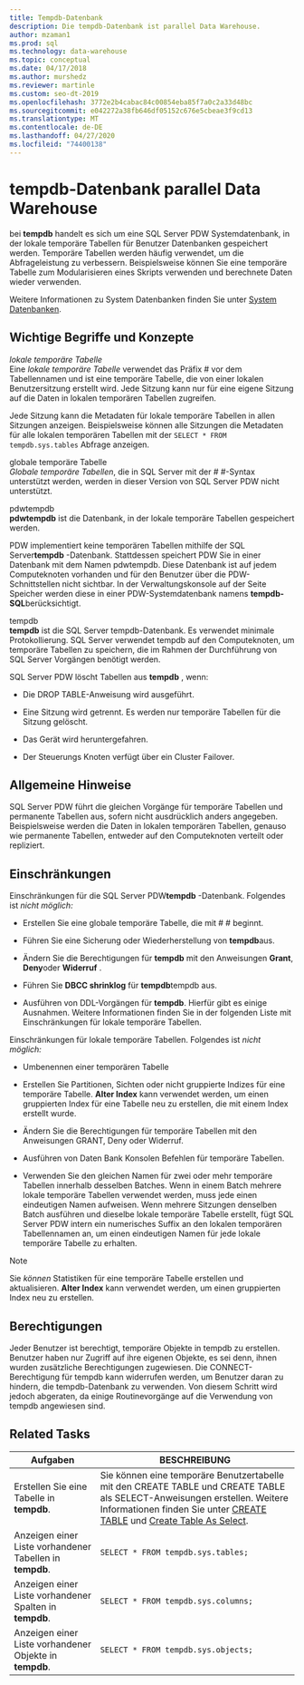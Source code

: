 ```yaml
---
title: Tempdb-Datenbank
description: Die tempdb-Datenbank ist parallel Data Warehouse.
author: mzaman1
ms.prod: sql
ms.technology: data-warehouse
ms.topic: conceptual
ms.date: 04/17/2018
ms.author: murshedz
ms.reviewer: martinle
ms.custom: seo-dt-2019
ms.openlocfilehash: 3772e2b4cabac84c00854eba85f7a0c2a33d48bc
ms.sourcegitcommit: e042272a38fb646df05152c676e5cbeae3f9cd13
ms.translationtype: MT
ms.contentlocale: de-DE
ms.lasthandoff: 04/27/2020
ms.locfileid: "74400138"
---
```

# <a name="tempdb-database-in-parallel-data-warehouse"></a>tempdb-Datenbank parallel Data Warehouse
bei **tempdb** handelt es sich um eine SQL Server PDW Systemdatenbank, in der lokale temporäre Tabellen für Benutzer Datenbanken gespeichert werden. Temporäre Tabellen werden häufig verwendet, um die Abfrageleistung zu verbessern. Beispielsweise können Sie eine temporäre Tabelle zum Modularisieren eines Skripts verwenden und berechnete Daten wieder verwenden.  
  
Weitere Informationen zu System Datenbanken finden Sie unter [System Datenbanken](system-databases.md).  
  
## <a name="key-terms-and-concepts"></a><a name="Basics"></a>Wichtige Begriffe und Konzepte  
*lokale temporäre Tabelle*  
Eine *lokale temporäre Tabelle* verwendet das Präfix # vor dem Tabellennamen und ist eine temporäre Tabelle, die von einer lokalen Benutzersitzung erstellt wird. Jede Sitzung kann nur für eine eigene Sitzung auf die Daten in lokalen temporären Tabellen zugreifen.  
  
Jede Sitzung kann die Metadaten für lokale temporäre Tabellen in allen Sitzungen anzeigen. Beispielsweise können alle Sitzungen die Metadaten für alle lokalen temporären Tabellen mit der `SELECT * FROM tempdb.sys.tables` Abfrage anzeigen.  
  
globale temporäre Tabelle  
*Globale temporäre Tabellen*, die in SQL Server mit der # #-Syntax unterstützt werden, werden in dieser Version von SQL Server PDW nicht unterstützt.  
  
pdwtempdb  
**pdwtempdb** ist die Datenbank, in der lokale temporäre Tabellen gespeichert werden.  
  
PDW implementiert keine temporären Tabellen mithilfe der SQL Server**tempdb** -Datenbank. Stattdessen speichert PDW Sie in einer Datenbank mit dem Namen pdwtempdb. Diese Datenbank ist auf jedem Computeknoten vorhanden und für den Benutzer über die PDW-Schnittstellen nicht sichtbar. In der Verwaltungskonsole auf der Seite Speicher werden diese in einer PDW-Systemdatenbank namens **tempdb-SQL**berücksichtigt.  
  
tempdb  
**tempdb** ist die SQL Server tempdb-Datenbank. Es verwendet minimale Protokollierung. SQL Server verwendet tempdb auf den Computeknoten, um temporäre Tabellen zu speichern, die im Rahmen der Durchführung von SQL Server Vorgängen benötigt werden.  
  
SQL Server PDW löscht Tabellen aus **tempdb** , wenn:  
  
-   Die DROP TABLE-Anweisung wird ausgeführt.  
  
-   Eine Sitzung wird getrennt. Es werden nur temporäre Tabellen für die Sitzung gelöscht.  
  
-   Das Gerät wird heruntergefahren.  
  
-   Der Steuerungs Knoten verfügt über ein Cluster Failover.  
  
## <a name="general-remarks"></a>Allgemeine Hinweise  
SQL Server PDW führt die gleichen Vorgänge für temporäre Tabellen und permanente Tabellen aus, sofern nicht ausdrücklich anders angegeben. Beispielsweise werden die Daten in lokalen temporären Tabellen, genauso wie permanente Tabellen, entweder auf den Computeknoten verteilt oder repliziert.  
  
## <a name="limitations-and-restrictions"></a><a name="LimitationsRestrictions"></a>Einschränkungen  
Einschränkungen für die SQL Server PDW**tempdb** -Datenbank. Folgendes ist *nicht möglich:*  
  
-   Erstellen Sie eine globale temporäre Tabelle, die mit # # beginnt.  
  
-   Führen Sie eine Sicherung oder Wiederherstellung von **tempdb**aus.  
  
-   Ändern Sie die Berechtigungen für **tempdb** mit den Anweisungen **Grant**, **Deny**oder **Widerruf** .  
  
-   Führen Sie **DBCC shrinklog** für **tempdb**tempdb aus.  
  
-   Ausführen von DDL-Vorgängen für **tempdb**. Hierfür gibt es einige Ausnahmen. Weitere Informationen finden Sie in der folgenden Liste mit Einschränkungen für lokale temporäre Tabellen.  
  
Einschränkungen für lokale temporäre Tabellen. Folgendes ist *nicht möglich:*  
  
-   Umbenennen einer temporären Tabelle  
  
-   Erstellen Sie Partitionen, Sichten oder nicht gruppierte Indizes für eine temporäre Tabelle. **Alter Index** kann verwendet werden, um einen gruppierten Index für eine Tabelle neu zu erstellen, die mit einem Index erstellt wurde.  
  
-   Ändern Sie die Berechtigungen für temporäre Tabellen mit den Anweisungen GRANT, Deny oder Widerruf.  
  
-   Ausführen von Daten Bank Konsolen Befehlen für temporäre Tabellen.  
  
-   Verwenden Sie den gleichen Namen für zwei oder mehr temporäre Tabellen innerhalb desselben Batches. Wenn in einem Batch mehrere lokale temporäre Tabellen verwendet werden, muss jede einen eindeutigen Namen aufweisen. Wenn mehrere Sitzungen denselben Batch ausführen und dieselbe lokale temporäre Tabelle erstellt, fügt SQL Server PDW intern ein numerisches Suffix an den lokalen temporären Tabellennamen an, um einen eindeutigen Namen für jede lokale temporäre Tabelle zu erhalten.  
  
> [!NOTE]  
> Sie *können* Statistiken für eine temporäre Tabelle erstellen und aktualisieren. **Alter Index** kann verwendet werden, um einen gruppierten Index neu zu erstellen.  
  
## <a name="permissions"></a>Berechtigungen  
Jeder Benutzer ist berechtigt, temporäre Objekte in tempdb zu erstellen. Benutzer haben nur Zugriff auf ihre eigenen Objekte, es sei denn, ihnen wurden zusätzliche Berechtigungen zugewiesen. Die CONNECT-Berechtigung für tempdb kann widerrufen werden, um Benutzer daran zu hindern, die tempdb-Datenbank zu verwenden. Von diesem Schritt wird jedoch abgeraten, da einige Routinevorgänge auf die Verwendung von tempdb angewiesen sind.  
  
## <a name="related-tasks"></a><a name="RelatedTasks"></a>Related Tasks  
  
|Aufgaben|BESCHREIBUNG|  
|---------|---------------|  
|Erstellen Sie eine Tabelle in **tempdb**.|Sie können eine temporäre Benutzertabelle mit den CREATE TABLE und CREATE TABLE als SELECT-Anweisungen erstellen. Weitere Informationen finden Sie unter [CREATE TABLE](../t-sql/statements/create-table-azure-sql-data-warehouse.md) und [Create Table As Select](../t-sql/statements/create-table-as-select-azure-sql-data-warehouse.md).|  
|Anzeigen einer Liste vorhandener Tabellen in **tempdb**.|`SELECT * FROM tempdb.sys.tables;`|  
|Anzeigen einer Liste vorhandener Spalten in **tempdb**.|`SELECT * FROM tempdb.sys.columns;`|  
|Anzeigen einer Liste vorhandener Objekte in **tempdb**.|`SELECT * FROM tempdb.sys.objects;`|  
  
<!-- MISSING LINKS 
## See Also  
[Common Metadata Query Examples &#40;SQL Server PDW&#41;](../sqlpdw/common-metadata-query-examples-sql-server-pdw.md)  
-->
  
